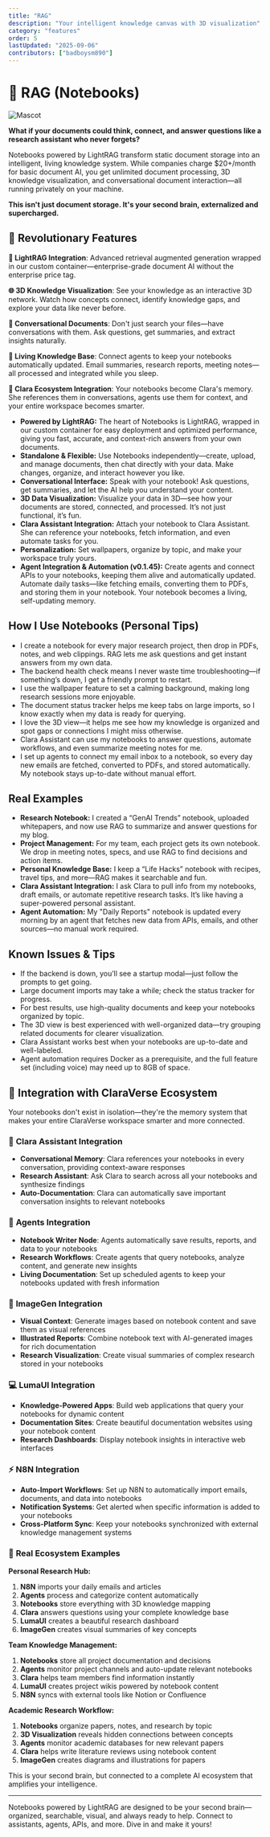 ```yaml
---
title: "RAG"
description: "Your intelligent knowledge canvas with 3D visualization"
category: "features"
order: 5
lastUpdated: "2025-09-06"
contributors: ["badboysm890"]
---
```


# 🧠 RAG (Notebooks)

![Mascot](https://raw.githubusercontent.com/badboysm890/ClaraVerse/main/assets/icons/notebook-mascot.png)

**What if your documents could think, connect, and answer questions like a research assistant who never forgets?**

Notebooks powered by LightRAG transform static document storage into an intelligent, living knowledge system. While companies charge $20+/month for basic document AI, you get unlimited document processing, 3D knowledge visualization, and conversational document interaction—all running privately on your machine.

**This isn't just document storage. It's your second brain, externalized and supercharged.**

## 🚀 Revolutionary Features

**🧠 LightRAG Integration**: Advanced retrieval augmented generation wrapped in our custom container—enterprise-grade document AI without the enterprise price tag.

**🌐 3D Knowledge Visualization**: See your knowledge as an interactive 3D network. Watch how concepts connect, identify knowledge gaps, and explore your data like never before.

**💬 Conversational Documents**: Don't just search your files—have conversations with them. Ask questions, get summaries, and extract insights naturally.

**🔄 Living Knowledge Base**: Connect agents to keep your notebooks automatically updated. Email summaries, research reports, meeting notes—all processed and integrated while you sleep.

**🔗 Clara Ecosystem Integration**: Your notebooks become Clara's memory. She references them in conversations, agents use them for context, and your entire workspace becomes smarter.

- **Powered by LightRAG:** The heart of Notebooks is LightRAG, wrapped in our custom container for easy deployment and optimized performance, giving you fast, accurate, and context-rich answers from your own documents.
- **Standalone & Flexible:** Use Notebooks independently—create, upload, and manage documents, then chat directly with your data. Make changes, organize, and interact however you like.
- **Conversational Interface:** Speak with your notebook! Ask questions, get summaries, and let the AI help you understand your content.
- **3D Data Visualization:** Visualize your data in 3D—see how your documents are stored, connected, and processed. It’s not just functional, it’s fun.
- **Clara Assistant Integration:** Attach your notebook to Clara Assistant. She can reference your notebooks, fetch information, and even automate tasks for you.
- **Personalization:** Set wallpapers, organize by topic, and make your workspace truly yours.
- **Agent Integration & Automation (v0.1.45):** Create agents and connect APIs to your notebooks, keeping them alive and automatically updated. Automate daily tasks—like fetching emails, converting them to PDFs, and storing them in your notebook. Your notebook becomes a living, self-updating memory.

## How I Use Notebooks (Personal Tips)

- I create a notebook for every major research project, then drop in PDFs, notes, and web clippings. RAG lets me ask questions and get instant answers from my own data.
- The backend health check means I never waste time troubleshooting—if something’s down, I get a friendly prompt to restart.
- I use the wallpaper feature to set a calming background, making long research sessions more enjoyable.
- The document status tracker helps me keep tabs on large imports, so I know exactly when my data is ready for querying.
- I love the 3D view—it helps me see how my knowledge is organized and spot gaps or connections I might miss otherwise.
- Clara Assistant can use my notebooks to answer questions, automate workflows, and even summarize meeting notes for me.
- I set up agents to connect my email inbox to a notebook, so every day new emails are fetched, converted to PDFs, and stored automatically. My notebook stays up-to-date without manual effort.

## Real Examples

- **Research Notebook:** I created a “GenAI Trends” notebook, uploaded whitepapers, and now use RAG to summarize and answer questions for my blog.
- **Project Management:** For my team, each project gets its own notebook. We drop in meeting notes, specs, and use RAG to find decisions and action items.
- **Personal Knowledge Base:** I keep a “Life Hacks” notebook with recipes, travel tips, and more—RAG makes it searchable and fun.
- **Clara Assistant Integration:** I ask Clara to pull info from my notebooks, draft emails, or automate repetitive research tasks. It’s like having a super-powered personal assistant.
- **Agent Automation:** My "Daily Reports" notebook is updated every morning by an agent that fetches new data from APIs, emails, and other sources—no manual work required.

## Known Issues & Tips

- If the backend is down, you’ll see a startup modal—just follow the prompts to get going.
- Large document imports may take a while; check the status tracker for progress.
- For best results, use high-quality documents and keep your notebooks organized by topic.
- The 3D view is best experienced with well-organized data—try grouping related documents for clearer visualization.
- Clara Assistant works best when your notebooks are up-to-date and well-labeled.
- Agent automation requires Docker as a prerequisite, and the full feature set (including voice) may need up to 8GB of space.

## 🔗 Integration with ClaraVerse Ecosystem

Your notebooks don't exist in isolation—they're the memory system that makes your entire ClaraVerse workspace smarter and more connected.

### 🤖 **Clara Assistant Integration**
- **Conversational Memory**: Clara references your notebooks in every conversation, providing context-aware responses
- **Research Assistant**: Ask Clara to search across all your notebooks and synthesize findings
- **Auto-Documentation**: Clara can automatically save important conversation insights to relevant notebooks

### 🤖 **Agents Integration**
- **Notebook Writer Node**: Agents automatically save results, reports, and data to your notebooks
- **Research Workflows**: Create agents that query notebooks, analyze content, and generate new insights
- **Living Documentation**: Set up scheduled agents to keep your notebooks updated with fresh information

### 🎨 **ImageGen Integration**
- **Visual Context**: Generate images based on notebook content and save them as visual references
- **Illustrated Reports**: Combine notebook text with AI-generated images for rich documentation
- **Research Visualization**: Create visual summaries of complex research stored in your notebooks

### 💻 **LumaUI Integration**
- **Knowledge-Powered Apps**: Build web applications that query your notebooks for dynamic content
- **Documentation Sites**: Create beautiful documentation websites using your notebook content
- **Research Dashboards**: Display notebook insights in interactive web interfaces

### ⚡ **N8N Integration**
- **Auto-Import Workflows**: Set up N8N to automatically import emails, documents, and data into notebooks
- **Notification Systems**: Get alerted when specific information is added to your notebooks
- **Cross-Platform Sync**: Keep your notebooks synchronized with external knowledge management systems

### 🔄 **Real Ecosystem Examples**

**Personal Research Hub:**
1. **N8N** imports your daily emails and articles
2. **Agents** process and categorize content automatically
3. **Notebooks** store everything with 3D knowledge mapping
4. **Clara** answers questions using your complete knowledge base
5. **LumaUI** creates a beautiful research dashboard
6. **ImageGen** creates visual summaries of key concepts

**Team Knowledge Management:**
1. **Notebooks** store all project documentation and decisions
2. **Agents** monitor project channels and auto-update relevant notebooks
3. **Clara** helps team members find information instantly
4. **LumaUI** creates project wikis powered by notebook content
5. **N8N** syncs with external tools like Notion or Confluence

**Academic Research Workflow:**
1. **Notebooks** organize papers, notes, and research by topic
2. **3D Visualization** reveals hidden connections between concepts
3. **Agents** monitor academic databases for new relevant papers
4. **Clara** helps write literature reviews using notebook content
5. **ImageGen** creates diagrams and illustrations for papers

This is your second brain, but connected to a complete AI ecosystem that amplifies your intelligence.

---
Notebooks powered by LightRAG are designed to be your second brain—organized, searchable, visual, and always ready to help. Connect to assistants, agents, APIs, and more. Dive in and make it yours!
